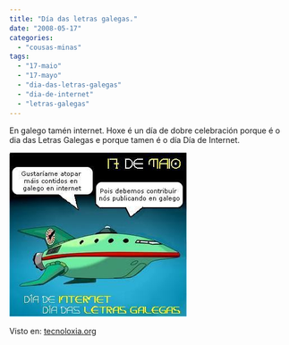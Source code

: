 ```yaml
---
title: "Día das letras galegas."
date: "2008-05-17"
categories: 
  - "cousas-minas"
tags: 
  - "17-maio"
  - "17-mayo"
  - "dia-das-letras-galegas"
  - "dia-de-internet"
  - "letras-galegas"
---
```


En galego tamén internet. Hoxe é un día de dobre celebración porque é o dia das Letras Galegas e porque tamen é o día Día de Internet.

![](images/internet-galego.jpg)

Visto en: [tecnoloxia.org](http://www.tecnoloxia.org/principal/?p=89)
